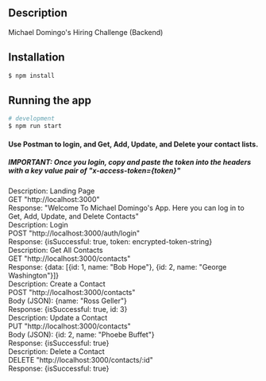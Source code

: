 ## Description

Michael Domingo's Hiring Challenge (Backend) 

## Installation

```bash
$ npm install
```

## Running the app

```bash
# development
$ npm run start


```

<h4>Use Postman to login, and Get, Add, Update, and Delete your contact lists.</h4> 
<h5>IMPORTANT: Once you login, copy and paste the token into the headers with a key value pair of "x-access-token={token}"</h5>

<div>Description: Landing Page</div>
<div>GET "http://localhost:3000"</div>
<div>Response: "Welcome To Michael Domingo's App. Here you can log in to Get, Add, Update, and Delete Contacts"
</div>

<div>Description: Login</div>
<div>POST "http://localhost:3000/auth/login"</div>
<div>Response: {isSuccessful: true, token: encrypted-token-string}</div>

<div>Description: Get All Contacts</div>
<div>GET "http://localhost:3000/contacts"</div>
<div>Response: {data: [{id: 1, name: "Bob Hope"}, {id: 2, name: "George Washington"}]}</div>

<div>Description: Create a Contact</div>
<div>POST "http://localhost:3000/contacts"</div>
<div>Body (JSON): {name: "Ross Geller"}</div>
<div>Response: {isSuccessful: true, id: 3}</div>

<div>Description: Update a Contact</div>
<div>PUT "http://localhost:3000/contacts"</div>
<div>Body (JSON): {id: 2, name: "Phoebe Buffet"}</div>
<div>Response: {isSuccessful: true}</div>

<div>Description: Delete a Contact</div>
<div>DELETE "http://localhost:3000/contacts/:id"</div>
<div>Response: {isSuccessful: true}</div>